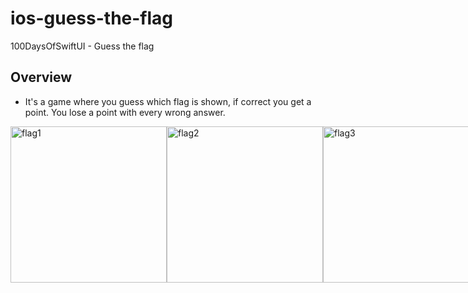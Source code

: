 # ios-guess-the-flag
100DaysOfSwiftUI - Guess the flag

## Overview
* It's a game where you guess which flag is shown, if correct you get a point. You lose a point with every wrong answer.

<div style="display: flex">
  <img src="https://user-images.githubusercontent.com/24427613/195226687-f4346aac-89c3-4655-8a11-f29e582d99b9.png" width="250" alt="flag1"/>
  <img src="https://user-images.githubusercontent.com/24427613/195226689-521d1cc6-1a8e-4858-a330-1975882d877c.png" width="250" alt="flag2"/>
  <img src="https://user-images.githubusercontent.com/24427613/195226691-644a3235-2b68-4c7a-9ee7-20eb632a2f55.png" width="250" alt="flag3"/>
</div>
